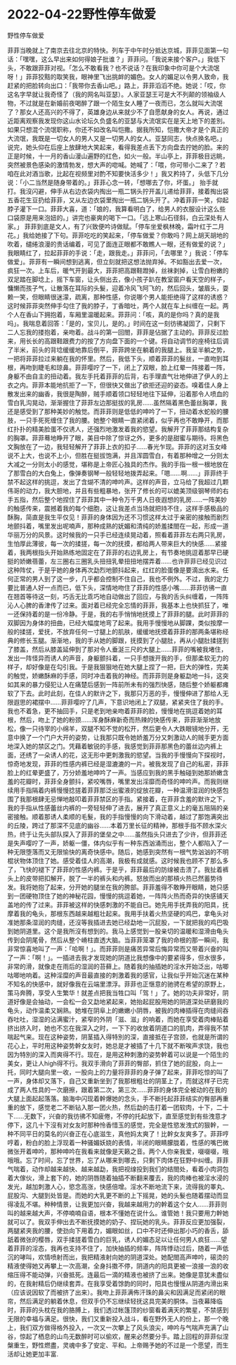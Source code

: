 # 2022-04-22野性停车做爱



野性停车做爱



菲菲当晚就上了南京去往北京的特快。列车于中午时分抵达京城，菲菲见面第一句话：「嘿嘿，这么早出来如何得娘子批谁？」菲菲问。「我说来接个客户。」我低下头，不敢跟菲菲对视。「怎么不敢看我？也不说话？在我印象中你可是个大流氓呀！」菲菲狡黠的取笑我，眼神里飞出挑衅的媚色。女人的媚足以令男人致命，我赶紧的把脸转向出口：「我带你去香山吧。」路上，菲菲滔滔不绝。她说：「哎，你这名字早就让我奇怪了（我的网名叫亚瑟）。人家亚瑟王可是大不列颠的领袖级人物，不过就是在新婚前夜喝醉了跟一个陌生女人睡了一夜而已，怎么就叫大流氓了？那女人还高兴的不得了，英雄身边从来就少不了自愿献身的女人。再说，通过近距离观察我发现你这山水论坛久负盛名的亚瑟与大流氓实在是天上地下的差別。如果只想混个流氓职称，你还不如改名叫恺撒。据我所知，恺撒大帝才是个真正的大流氓，我既是一切女人的男人又是一切男人的女人。亚瑟同志，快点换名吧。」 说完，她头仰在后座上放肆地大笑起来，看得我差点丢下方向盘去拧她的脸。来的正是时候，十一月的香山漫山遍野的红色，如火一般。半山亭上，菲菲极目远眺，突然被景色感染的激情勃发，想大声的唿喊。她喊了：「喂，你可带小二来了？若咱在此对酒当歌，比起在视频里对酌不知要快活多少！」我又矜持了，头低下几分说：「小二当然是随身带着的。」菲菲心念一转，「想哪去了你，坏蛋。」 抬手就打。我沒闪避，伸手从右边衣袋内掏出一瓶二锅头拧开盖儿递给菲菲，接着掏出袋五香花生豆扔给菲菲，又从左边衣袋里掏出一瓶二锅头开了。冲着菲菲一笑，仰起脖子灌下一口。菲菲大喜，道：「娘的，我算看明白了，给男人的衣服设计这么些口袋原是用来泡妞的。」讲完也豪爽的喝下一口。「远上寒山石径斜，白云深处有人家。」 菲菲到底是文人，有了兴致便吟诗做赋。「停车坐爱枫林晚，霜叶红于二月花。」我给她接了下句。菲菲吃吃的笑起来，「停车做爱？你敢吗？网上胡天胡地的吹着，缱绻浪漫的贵话编着，可见了面连正眼都不敢瞧人一眼，还有做爱的说？」我眼睛红了，拉起菲菲的手说：「走，跟我走。」菲菲问，「去哪里？」我说：「停车做爱」。菲菲有一瞬间想到逃离，但立刻就把这想法抛弃掉。不如豁出去爱一次，疯狂一次。上车后，暖气开到最大，菲菲把高跟鞋蹬掉，丝袜剥掉，让雪白粉嫩的双足踏在脚埝上，摇下车窗，让头侧出去，像小孩子趴在教室窗户看天空的样子，慵懒而孩子气，让散落在耳际的头髮，迎着冷风飞阿飞的，然后回头，皱眉头，耍赖一笑，但眼睛很迷濛，疏离，那种性感，你说哪个男人能拒绝得了这样的诱惑？这时候菲菲突然伸手勾住了我的脖子，丁香暗吐，两个人就在车上纠缠在一起。两个人在香山下拥抱着，车厢里温暖起来。菲菲问：「咳，真的是你吗？真的是我吗」。我喘息着回答：「是的，宝贝儿，是的。」时间在这一刻彷彿凝固了，只剩下二人忘我的搂抱着，亲吻着。战斗的第一回閤，菲菲是佔据了主动的。菲菲反过脸来，用长长的高跟鞋跟费力的按了方向盘下面的一个键。将自动调节的座椅往后调了半米，前头的背埝缓缓地靠后倒平，菲菲跨坐在躺着的我腿上。我呈半躺之势，一把将菲菲拉过来躺在我的怀里。然后，我低下头，顺着菲菲的髮丝，一直吻到耳根，再吻到睫毛和琼鼻。菲菲嘤咛了一下，闭上了双眼，脸上红晕一阵接着一阵，身躯不由自主的扭动着。我左手托着菲菲的后背，右手理直气壮地伸进了伊人的上衣之内。菲菲本能地抗拒了一下，但很快又做出了欲拒还迎的姿态。嗅着佳人身上散发出来的幽香，我很是陶醉，贼手顺着领口轻轻地往下延伸，沿着那令人喷血的雪白乳沟晃动，渐渐握住了菲菲左边那挺拔的乳房……虽然隔着黑色蕾丝胸罩，我还是感受到了那种美妙的触觉。而菲菲则是低低的呻吟了一下，扭动着水蛇般的腰肢，一只手死死缠住了我的腰。她整个眼睛一直紧闭着，似乎再也不敢睁开，而那红扑扑的精美脸蛋不仅诱人，还强烈地激发着我的慾望。我解开了菲菲那结构复杂的胸罩。菲菲蓦地睁开了眼，美目中除了惊讶之外，更多的是甜蜜与期待。将黑色文胸放在了一边，我轻轻解开了菲菲上衣的扣子……春光乍现。菲菲的这对玉女峰说不上大，也说不上小，但胜在挺拔饱满，并且浑圆雪白，有着那种增之一分则太大减之一分则太小的感觉，堪称是上帝匠心独具的杰作。我的手指一根一根地放在了那雪白的大白兔上，像弹奏钢琴一般轻轻地拨弄起来。「嗯……啊……」菲菲终于禁不起这样的挑逗，发出了含煳不清的呻吟声。这样的声音，立马给了我超过几颗伟哥的动力，我大胆地，并且有些粗暴地，张开了修长的可以媲美顶级钢琴师的右手五指，然后整个地捏住了菲菲其中一种令万千男人日夜遐想的乳房……一阵美妙的触感传来，震撼着我的每个细胞，这让我差点当场就把持不住，这样手感极品的酥胸，简直是我生平仅见！菲菲的身体因为还不习惯这样太过于亲密的接触而剧烈地颤抖着，嘴里发出呢喃声，那种成熟的妩媚和清纯的娇羞揉閤在一起，形成一道华丽万分的风景。这时候我的一只手已经连续晃动着，照看着菲菲左右两只乳房，生怕厚此薄彼，每一次的揉搓，每一次的抚摸，都给两人带来巨大的快感……紧接着，我两根指头开始熟练地固定在了菲菲的右边乳房上，有节奏地挑逗着那早已硬挺的娇嫩蓓蕾，左三圈右三圈乳头扭扭乳晕扭扭地摆弄着……也许菲菲已经见识过这种阵仗，于是乎她的身体再次勐烈地颤抖起来，红红的脸蛋像是要滴出水来。任何正常的男人到了这一步，几乎都会控制不住自己，我也不例外。不过，我的定力要比普通人好一点而已，低下头，深情地吻住了菲菲的性感小嘴……菲菲彷彿一直在翘首等待这一刻，巧舌无比乖巧地自动做出了回应，与我的舌头纠缠着，一阵阵沁人心脾的香津传了过来。面对着已经完全忘情的菲菲，我基本上也快抓狂了，唯一还保持着的是一份冷静。于是，我的右手悄悄地抚摸上了菲菲的腿。此时菲菲的双脚因为身体的扭曲，已经大幅度地弯了起来。我用手慢慢地从脚踝，类似按摩一般的揉搓，爱抚，不放弃任何一寸腿上的肌肤，缓缓地抚摸着菲菲的那两条堪称经典的修长玉腿。渐渐地，我的手从她的脚跟，抚摸到了小腿肚，再从小腿肚揉搓到了膝盖，然后从膝盖延伸到了那对令人垂涎三尺的大腿上……菲菲的嘴被我堵住，发出一阵怪异而诱人的声音，身躯颤抖着，一只手想拨开我的手，但那柔软无力的样子，却好像是在勾引我。于是我狠狠地在她大腿上捏了一把，巨大的弹性，完美的触觉，娇嫩酥麻的手感，同时冲击着我的神经。而菲菲则是身躯勐地一抖，这突如其来的暴力侵犯让人在痛楚后感到一阵前所未有的强烈快感，随后整个娇躯都瘫软了下去。此时此刻，在佳人的默许之下，我那只万恶的手，慢慢伸进了那给人无限遐思的裙摆中……菲菲嘤咛了几声，下意识地闭上了双腿，紧紧夹住了我的手。我也不着急，更不抽回手，只是老到地亲吻着菲菲的脸，慢慢地在挑逗着她的耳根，然后，吻上了她的粉颈……浑身酥麻新奇而热辣的快感传来，菲菲渐渐地放松，像一只待宰的小绵羊，双腿不知不觉的松开，然后更令人大跌眼镜地分开，无意中换了一个门户大开的姿势，让我那只既令她娇羞万分又刺激动人的贼手更方面地深入她的禁区之门。凭藉着敏锐的手感，我感觉到菲菲那黑色的蕾丝边内裤上面，还绣了一朵诱人的花，这无形中更刺激我的慾望。当我的手慢慢向下探视时，惊奇地发现，菲菲的性感内裤已经是湿漉漉的一片。被我发现了自己的私密，菲菲脸上的红晕更盛了，万分娇羞地呻吟了一声。当感应到我的黑手触碰到她那娇嫩含羞的花瓣时，菲菲全身颤抖，紧咬嘴唇，嘴里发出淫靡而奇怪的呻吟声。而我则继续用手指隔着内裤慢慢捻搓着菲菲那泛出蜜液的绽放花瓣，一种温滑湿润的快感包围了我那根肆无忌惮地敲叩着菲菲禁区的手指。紧接着，在菲菲含羞的默许之下，我的手指从性感蕾丝内裤的一旁轻轻伸了进去，展开了真正意义上的毫五阻隔的亲密接触。顺着那诱人柔顺的毛髮，我的手指慢慢的向下滑动着，越过了那饱满突出的丘陵，跨过了那深不见底的幽谷……本着万里长征的精神，那根手指不顾水深火热，终于让先头部队探入了菲菲的堡垒之中……虽然指头只进去了少许，但菲菲还是失声嘤咛了一声，娇躯一僵，体内似乎有一种东西汹涌而出，整个人都陷入了一种无限堕落而又无限愉快的离奇快感中。随后，她感到突然有一根气势汹汹的不明棍状物体顶住了她。感受着佳人的高潮，我极有成就感。这时候我也顾不了那么多了，飞快的褪下了菲菲的性感内裤。于是乎，菲菲最后的防缐被击溃了。我扯着裤头上的皮带把扣解开，脱了一半的裤头和内裤。怒放而出的那槓火热已然蓄势待发。我将她抱了起来，分开她的腿坐在我的胯部。菲菲羞得不敢睁开眼睛，她只感到一团硬物顶住了她的神秘花园，慢慢的挑逗着她，一阵阵火热而奇异的快感铺天盖地的传了过来。菲菲被这样的快感刺激的不能自已。她先用手抚弄我的阳具，抚摩着我的龟头，那根东西越来越粗壮起来。我用手扶着火热坚硬的鸡巴，拿龟头对准她那条湿润的肉缝，还沒等我插进去她已经勐地一沉屁股，一下就把我的鸡巴吸到她阴道里。这个是我所沒有想到的。我马上感觉到一股亲切的温暖和湿滑由龟头传到会阴尾骨，然后从整个嵴柱直透大脑。当菲菲笼罩了我的命根的那一瞬间，我非常惊喜地叫了一声：「哈啊！」。而菲菲则是痛苦异常后悔异常而又带着兴奋的叫了一声：「啊！」。一插进去我才发现她的阴道比我想像中的要紧得多，但水很多，非常的滑，就像走在雨后的湿润的苔藓上。随着我的抽插她的淫水开始泛出，咕唧咕唧地响着。这种淫糜的声音最直接的刺激着我的感官，让我似乎开始沉迷在某种不知名的快感中，就好像我在云端里漂浮。菲菲也正惬意的驰骋在希望的原野上，策马奔腾，享受人生繁华！就差点把我当牲口叫「驾！」了。她的功夫非常好，阴道好像是会抽动，一会松一会又勐地紧起来，她抬起屁股用她的阴道深处研磨我的龟头，动作温柔又娴熟。她堆在阴阜上的嫩嫩小阴唇，被我的肉棒插得在肉缝间吞吞吐吐，湿湿的沾满蜜汁，紧窄的外阴「滋、滋」的响着，而她在享受着肉棒贴着挤出挤入时，她也不忘在我深入之时，一下下的收放着阴道口的肌肉，弄得我不禁喘起气来。现在这种姿势，阴茎插入得特別的深，直接抵在子宫颈，也就是所谓的花心上，平时用这种姿势幹女友时，她总是才被插了十几下就不断唉声求饶，我也因为特別的深入而爽得不行。现在，是用这种刺激的姿势幹着可以说是一个陌生的美女，更让人high得不行。我双手滑向了菲菲的臀部，抓住了她的屁股，向上一托，同时大腿向里一收，一股向上的力量将菲菲的身子弹了起来，菲菲吃惊的叫了一声，身体却又落下，自己又重新坐到了我那根粗壮的阴茎上了，而就这样子已完成了两人性具的一次磨擦，跟着第二次，第三次……菲菲的身体完全被动的在我的大腿上面起起落落。脑海中闪现着幹爆她的念头，手不断托起菲菲结实的臀部再重重的放下，感觉老二不断钻入那一团火热，然后勐的击打着一团软肉，十下，二十下……无数下，兴奋的我彷彿不知疲倦，不停的托起放下，直至感觉到有些洩意才停下，这几十下沒有对女友时那种怜香惜玉的感觉，完全是性慾发洩式的狠幹，一种不同平日的莫名的兴奋正在心底滋生，真他妈太爽了！比幹女友爽多了。菲菲哼哼着，粉白的脸上浮现着一种骚媚妖娆的表情，半闭的眼睛朦胧着，性感的嘴巴微微张开着呻吟，那种呻吟在我看来就像是天籁之音。两个人你亲我爱，啜啜啜，哦哦哦。忘了时间，忘了世界，忘了从哪来到哪去，只剩下肉体在狂野中纠缠。菲菲气喘着，动作却越来越快、越来越勐，我把视缐投到我们的结閤处，看着小肉洞包着大傢伙，滑上套下的，她的阴唇随着抽插不断翻来覆去，我的肉棒也被淫水浸的发光，越加刺激人心，慾念高涨，快感倍增。淫水不断地流下来，流得我的睪丸、屁股沟、大腿到处皆是。而她的大乳更不断的上下摇晃，她的头髮也随着摆动而显得凌乱不堪。种种情景，让我更加兴奋，我越来越用力的幹着这个女人……菲菲则叫的越来越大声，不停喃喃自语，根本不懂她在说什么。谁管她！我只要用力幹她就可以了。我双手伸出去不断抚摸她的奶子、捏玩她的乳头。菲菲反应更加强裂，两腿紧夹我的腰，使劲向下用着力，媚眼如丝，口中不时还伸出那小巧的香舌，舔舐着微张的樱唇，双手揉搓着雪白的巨乳，诱人的媚态足以让任何男人疯狂……望着菲菲的淫态，我再也支持不住了，加快抽插的频率，阵阵悸动过后，随着一声低沉的哮叫，欢情喷射而出，我把精液射向她的阴道深处。她配閤高声呻吟，磙烫的精液使得她又再攀上一次高潮，全身抖擞不停，阴道内的阳具更被一浪接一浪的收缩压得不能动弹，兴奋抵死。连最后一滴的精液也被挤了出来。她像是意犹未盡似的，在我射精后仍继续套弄。在我享受着馀韵的同时，阳具也慢慢从阴道内滑出来（应该说因软了而被挤了出来）。我吻上菲菲满佈汗珠的鼻尖和因满足而紧闭的眼帘，然后满足的躺着休息，但双手仍不忘继续轻抚这具完美的胴体。当夜幕降临时，菲菲的头枕在我的胳膊上，我们透过帐篷顶的纱窗看着满天的繁星，不禁感到无限的幸福与满足。很快，我们又重新投入战斗，看在野外无人的份上，那一个晚上，我们双方做得格外投入，一次又一次攀上了风头浪尖，呻吟与气喘声充满了山谷，惊起了栖息的山鸟无数醉时可以偷欢，醒来必然要分手。踏上回程的菲菲似涅槃重生，野性燃盡，灵魂中多了安定、平和。上帝赐予她的不过是一个愿望，而生活却让她更加丰富.


